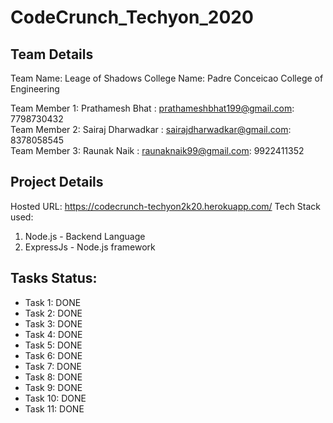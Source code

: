 # CodeCrunch_Techyon_2020

## Team Details

Team Name: Leage of Shadows
College Name: Padre Conceicao College of Engineering

Team Member 1: Prathamesh Bhat : prathameshbhat199@gmail.com: 7798730432<br />
Team Member 2: Sairaj Dharwadkar : sairajdharwadkar@gmail.com: 8378058545<br />
Team Member 3: Raunak Naik : raunaknaik99@gmail.com: 9922411352<br />

## Project Details

Hosted URL: https://codecrunch-techyon2k20.herokuapp.com/
Tech Stack used:
1) Node.js - Backend Language
2) ExpressJs - Node.js framework

## Tasks Status:

* Task 1: DONE
* Task 2: DONE
* Task 3: DONE
* Task 4: DONE
* Task 5: DONE
* Task 6: DONE
* Task 7: DONE
* Task 8: DONE
* Task 9: DONE
* Task 10: DONE
* Task 11: DONE
